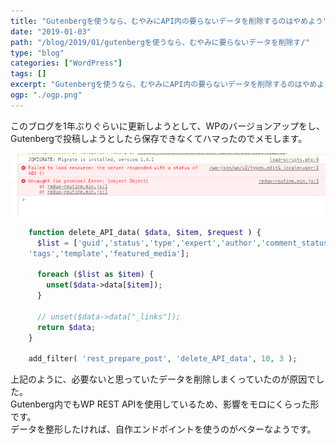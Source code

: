 ```yaml
---
title: "Gutenbergを使うなら、むやみにAPI内の要らないデータを削除するのはやめよう"
date: "2019-01-03"
path: "/blog/2019/01/gutenbergを使うなら、むやみに要らないデータを削除す/"
type: "blog"
categories: ["WordPress"]
tags: []
excerpt: "Gutenbergを使うなら、むやみにAPI内の要らないデータを削除するのはやめよう"
ogp: "./ogp.png"
---
```


<!-- wp:paragraph -->このブログを1年ぶりぐらいに更新しようとして、WPのバージョンアップをし、Gutenbergで投稿しようとしたら保存できなくてハマったのでメモします。

![](c8d36ebc14aebda6a69b36c5f414b806.png)

```php
    function delete_API_data( $data, $item, $request ) {
      $list = ['guid','status','type','expert','author','comment_status','ping_status','sticky','format','meta','_links','excerpt','categories',
    'tags','template','featured_media'];
    
      foreach ($list as $item) {
        unset($data->data[$item]);
      }
    
      // unset($data->data["_links"]);
      return $data;
    }
    
    add_filter( 'rest_prepare_post', 'delete_API_data', 10, 3 );
```
上記のように、必要ないと思っていたデータを削除しまくっていたのが原因でした。  
Gutenberg内でもWP REST APIを使用しているため、影響をモロにくらった形です。  
データを整形したければ、自作エンドポイントを使うのがベターなようです。
